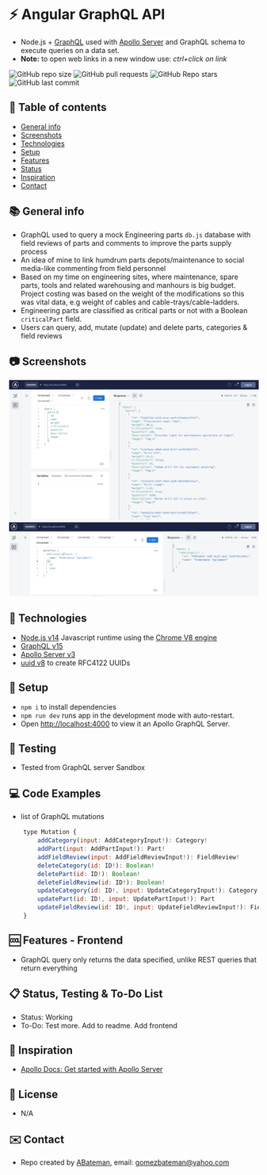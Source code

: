 # :zap: Angular GraphQL API

* Node.js + [GraphQL](https://graphql.org/) used with [Apollo Server](https://www.apollographql.com/docs/apollo-server/getting-started/) and GraphQL schema to execute queries on a data set.
* **Note:** to open web links in a new window use: _ctrl+click on link_

![GitHub repo size](https://img.shields.io/github/repo-size/AndrewJBateman/node-graphql-apollo?style=plastic)
![GitHub pull requests](https://img.shields.io/github/issues-pr/AndrewJBateman/node-graphql-apollo?style=plastic)
![GitHub Repo stars](https://img.shields.io/github/stars/AndrewJBateman/node-graphql-apollo?style=plastic)
![GitHub last commit](https://img.shields.io/github/last-commit/AndrewJBateman/node-graphql-apollo?style=plastic)

## :page_facing_up: Table of contents

* [General info](#general-info)
* [Screenshots](#screenshots)
* [Technologies](#technologies)
* [Setup](#setup)
* [Features](#features)
* [Status](#status)
* [Inspiration](#inspiration)
* [Contact](#contact)

## :books: General info

* GraphQL used to query a mock Engineering parts `db.js` database with field reviews of parts and comments to improve the parts supply process
* An idea of mine to link humdrum parts depots/maintenance to social media-like commenting from field personnel
* Based on my time on engineering sites, where maintenance, spare parts, tools and related warehousing and manhours is big budget. Project costing was based on the weight of the modifications so this was vital data, e.g weight of cables and cable-trays/cable-ladders.
* Engineering parts are classified as critical parts or not with a Boolean `criticalPart` field.
* Users can query, add, mutate (update) and delete parts, categories & field reviews

## :camera: Screenshots

![Image](./imgs/query.png)
![Image](./imgs/mutate-addCategory.png)

## :signal_strength: Technologies

* [Node.js v14](https://nodejs.org/) Javascript runtime using the [Chrome V8 engine](https://v8.dev/)
* [GraphQL v15](https://graphql.org/)
* [Apollo Server v3](https://www.apollographql.com/docs/apollo-server/getting-started/)
* [uuid v8](https://www.npmjs.com/package/uuid) to create RFC4122 UUIDs

## :floppy_disk: Setup

* `npm i` to install dependencies
* `npm run dev` runs app in the development mode with auto-restart.
* Open [http://localhost:4000](http://localhost:4000) to view it an Apollo GraphQL Server.

## :wrench: Testing

* Tested from GraphQL server Sandbox

## :computer: Code Examples

* list of GraphQL mutations

```javascript
	type Mutation {
		addCategory(input: AddCategoryInput!): Category!
		addPart(input: AddPartInput!): Part!
		addFieldReview(input: AddFieldReviewInput!): FieldReview!
		deleteCategory(id: ID!): Boolean!
		deletePart(id: ID!): Boolean!
		deleteFieldReview(id: ID!): Boolean!
		updateCategory(id: ID!, input: UpdateCategoryInput!): Category
		updatePart(id: ID!, input: UpdatePartInput!): Part
		updateFieldReview(id: ID!, input: UpdateFieldReviewInput!): FieldReview
	}
```

## :cool: Features - Frontend

* GraphQL query only returns the data specified, unlike REST queries that return everything

## :clipboard: Status, Testing & To-Do List

* Status: Working
* To-Do: Test more. Add to readme. Add frontend

## :clap: Inspiration

* [Apollo Docs: Get started with Apollo Server](https://www.apollographql.com/docs/apollo-server/getting-started/)

## :file_folder: License

* N/A

## :envelope: Contact

* Repo created by [ABateman](https://github.com/AndrewJBateman), email: gomezbateman@yahoo.com